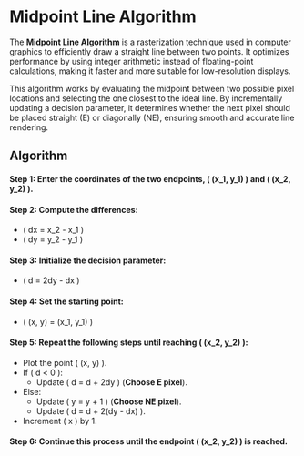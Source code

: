 # **Midpoint Line Algorithm**  

The **Midpoint Line Algorithm** is a rasterization technique used in computer graphics to efficiently draw a straight line between two points. It optimizes performance by using integer arithmetic instead of floating-point calculations, making it faster and more suitable for low-resolution displays.  

This algorithm works by evaluating the midpoint between two possible pixel locations and selecting the one closest to the ideal line. By incrementally updating a decision parameter, it determines whether the next pixel should be placed straight (E) or diagonally (NE), ensuring smooth and accurate line rendering.  


## **Algorithm**  

#### **Step 1:** Enter the coordinates of the two endpoints, \( (x_1, y_1) \) and \( (x_2, y_2) \).  

#### **Step 2:** Compute the differences:  
   - \( dx = x_2 - x_1 \)  
   - \( dy = y_2 - y_1 \)  

#### **Step 3:** Initialize the decision parameter:  
   - \( d = 2dy - dx \)  

#### **Step 4:** Set the starting point:  
   - \( (x, y) = (x_1, y_1) \)  

#### **Step 5:** Repeat the following steps until reaching \( (x_2, y_2) \):  
   - Plot the point \( (x, y) \).  
   - If \( d < 0 \):  
     - Update \( d = d + 2dy \) (**Choose E pixel**).  
   - Else:  
     - Update \( y = y + 1 \) (**Choose NE pixel**).  
     - Update \( d = d + 2(dy - dx) \).  
   - Increment \( x \) by 1.  

#### **Step 6:** Continue this process until the endpoint \( (x_2, y_2) \) is reached.  
